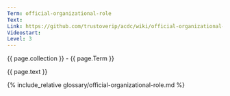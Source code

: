 ```yaml
---
Term: official-organizational-role
Text: 
Link: https://github.com/trustoverip/acdc/wiki/official-organizational-role
Videostart: 
Level: 3
---
```


{{ page.collection }} - {{ page.Term }}

   {{ page.text }}

{% include_relative glossary/official-organizational-role.md %}
